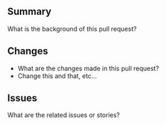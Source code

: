 ## Summary

What is the background of this pull request?

## Changes

- What are the changes made in this pull request?
- Change this and that, etc...

## Issues

What are the related issues or stories?
